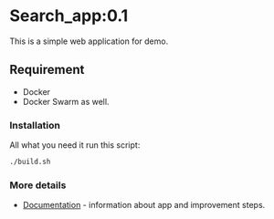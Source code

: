 # Search_app:0.1
This is a simple web application for demo.
## Requirement
  - Docker
  - Docker Swarm as well.

### Installation
  All what you need it run this script:
  ```sh
  ./build.sh
  ```





### More details


* [Documentation] - information about app and improvement steps.


   [Documentation]: <https://github.com/a1zk/DOE_palma/tree/master/Documents>
